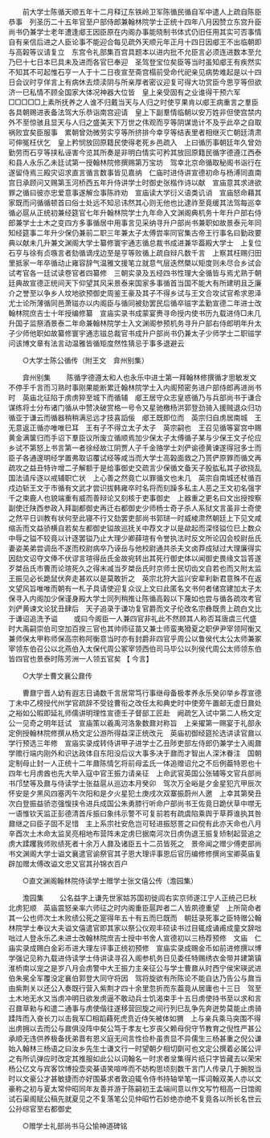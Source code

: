 <!-- { "loadSidebar": true } -->
　　前大学士陈循天顺五年十二月释辽东铁岭卫军陈循民循自军中遣人上疏自陈臣恭事　列圣历二十五年官至户部侍郎兼翰林院学士正统十四年八月因赞立东宫升臣尚书仍兼学士老年遭逢郕王因臣原在内阁办事能晓制书体式仍旧任用其实可否事情自有亲信后进之人臣论事不能迎合每见疏外天顺元年正月十四日因郕王不出临朝即与高榖等议请复立　东宫令礼部集百宫具题本以进内批不允臣言必须连进数本至允乃巳十七日本巳具未及进而各官巳奉迎　圣驾登宝位矣臣等当时虽知郕王有疾然实不知其不可起惟石亨一人于十二日夜宣至斋宫榻前受命代祀亲见病势难起是以十四日会议时亨佯言上有病休去烦渎阴与所亲厚者密议迎复可得大功赏臣今思亨等但欲济一巳私情不顾全国家大体况神器大位皆　皇上亲受固有之业谁得干预六军□□□□□上素所抚养之人谁不归戴当天与人归之时使亨果肯以郕王病重言之羣臣各具朝赐进表备法驾大乐恭诣南宫迎请　皇上下副羣情临朝以安万姓非但使宫禁内外不至惊骇且显天与人归之盛美天下万世之伟观而亨等阴谋诡计不及乎此卒之自取祸败宜矣臣服事　累朝曾効微劳实亨等所挤排今幸亨等结表里者相继灭亡朝廷清肃可伸冤枉伏乞　皇上矜悯放回原籍民使得老死乡邑疏入　上曰循历事朝廷年久曾効勤劳而石亨等挟私诬害今览其所奏是非明白情实可矜其放回原籍民循字德遵江西泰和县人永乐乙未廷试第一授翰林院修撰赐第万宝坊　驾幸北京命循取秘阁书诣行在遂留侍焉三殿灾诏求直言循言数事皆见嘉纳　仁庙时进侍讲宣德初命与杨溥同直南宫日承顾问又赐第玉河桥西五年升侍讲学士时御史张楷作诗以献　宣庙意其求进欲罪之循曰彼亦忠爱意事遂解佥事陈祚劝　宣庙读大学衍义语类讥诮　宣庙怒命藉其家既而问循循顿首曰俗士处远不知忌讳然其心则无他也比逮祚至竟缓其法驾每巡幸循必扈从正统初兼经筵官七年升翰林院学士九年命入文渊阁典机务十年升户部右侍郎兼学士土木之变四方多事循居中用事言见采纳寻升户部尚书兼职如故景泰元年同知经筵事二年升少保仍兼前二职三年兼太子太傅尝率同官集古帝王行事名曰勤政要典以献未几升兼文渊阁大学士纂修寰宇通志循总裁书成进兼华葢殿大学士　上复位石亨与徐有贞嗾言者劾循谪戌边至是亨等败循上疏自辩凡数千言　上察其枉赐归田里抵家一年卒循动止雍容辞气温雅文援笔立就意气层迭然槩以矩度则未尽合乡试会试考官各一廷试读卷官者四纂修　三朝实录及五经四书性理大全循皆与焉尤熟于朝廷典故宣德正统间天下仰望其风采景泰来国家多事循首当国不能大有所建明且乏廉介之誉至以争乡人坟地欲预御史周鉴王豪及其子不得乡试与王文合攻试官希求恩泽尤士论所薄循同邑萧镃亦以内阁臣与循同被劾罢民后循卒镃字孟勤宣德二年进士改翰林院庶吉士十年授编修纂　宣庙实录书成蒙宴赉寻命授内使书历九载进侍□未几升国子监祭酒景泰二年命兼翰林院学士入文渊阁参预机务寻升户部右侍郎明年升太子少师他职如故纂修寰宇通志镃总裁官书成升户部尚书仍兼太子少师学士二职镃学问该博文章有法言动温雅皆循矩度然性猜忌于事多退避云 

　　○大学士陈公循传（附王文　弇州别集） 

　　弇州别集 
　　陈循字德遵太和人也永乐中进士第一拜翰林修撰循才思敏发文不停手千言而习熟时事刚果能断累迁翰林院学士入内阁预密务进户部侍郎再进尚书时　英庙北征陷于虏虏猝至城下而循辅　郕王居守众志皇惑循乃与兵部尚书于谦合谋练将士分布诸门循从中赞决破赏格一号令又星驰檄杨洪郭登劲骑入援贼退众归功循亚于谦云而循器稍稍满忌远才技喜謟佞　郕王既即位而　英宗归自虏居南城　王无意返正循亦唯唯巳耳　王有子不得立太子太子　英宗嗣也　王召见循等宴宫中赐黄金满箧归而手诏下羣臣议所废立循顺焉加少保太子太傅循子某与少保王文子伦应乡试不第怒上书言第一者徐经故江阴贾人子千金赂学士刘俨谕德黄谏遂得冠多士而臣子各通邃明经学置弗取诏覆试经等咸当而大学士高榖面救之乃贳俨原罪而循文再疏攻之益丑特许增二子解额于是给事御史交疏言少保循文备天子股肱私其子欲挠乱国法请斥逐以戒辅职亡状　上心善之然竟亡以罪循文也未几　英宗自南城还杖循百戍边斩王文于市循有文武才尝识拔韩雍卒时名将而刻躁多私主人恶之王文初名强字千之束鹿人也貌端重有威而善辩论又刻核于吏事御史　上器重之更名曰文出授按察副使迁陕西参政入拜副都御史再迁右都御史少师杨士奇子杀人系狱文言虽非士奇使之然平日训教有状何至此寝不行又劾罢吏部尚书郭琎一时威棱肃然朝廷上下见文咸缩舌而文益骄横自若矣左都御史镒故巡抚关中荐文才以是歘起而深怪镒位巳上数众中辱之镒不较竟以计逐罢镒乃止大理少卿薛瑄有令誉执法时反文所论囚会校尉岳氏妻姿美弟尝调岳不遂而校尉病卒乃诬岳与他校尉通共杀夫文卤莽成狱过大理廉得实因劾文诏夺文俸不伏谬言瑄得岳氏金故宛转出其死行御史体以闻御史畏缘文旨答遂歹桀岳氏市曹而论瑄死久之得末减当歹桀岳氏时京师士民切齿文自若也而又附太监王振见必长跪鼠伏奔走甚欢以是莫敢折之　英宗北狩大监兴安辈利新君意殊不在返文望风旨唯唯而朝有一札子具请使迎复众议上文曰此匿名文书何者储宫建加太子太保寻入内阁加少保谨身殿大学士同列稍推让陈循高榖以下蔑如也尝与循各疏攻考官刘俨黄谏文论犹丑肆后　天子追录于谦功复官爵而文子伦改名宗彝既贵上疏白文比于谦诏追洗予谥 
　　或曰今阁臣一人兼四官非礼此不然顾其人称否耳唐虞三代盛时大禹嗣崇伯司空加百揆三官也其帅师征苗又兼士师蛮夷猾夏之职伊尹宰领阿衡又兼师保太甲称师保高宗称阿衡意当时亦有封爵非四官乎周公以鲁侯代太公太师兼冢宰领东伯召公以北燕伯入太保代周公冢宰领西伯司马毕公以列侯代周公太师领东伯皆四官也景泰时陈芳洲一人领五官矣 
【 今言】 

　　○大学士曹文襄公鼐传 

　　曹鼐宁晋人幼有遐志日诵数千言居常笃行事继母备极孝养永乐癸卯举乡荐宣德丁未中乙榜授代州学官疏辞不受铨曹衔之改任太和典史时中使旁午置邮无虚日鼐处之裕如公暇即延礼师儒讲明理性宣德壬子督部工匠赴　阙疏乞入试中第二人杨文定公一见奇之明年廷试　宣庙策以羲禹河洛象数鼐对称旨　上亲擢第一赐宴于礼部永定例授翰林院修撰从杨文定公游所得益深正统改元　英庙初御经筵抡选讲读官鼐以学行预选三年修　宣庙实录成转侍讲甲子进学士乙丑陟吏部左侍郎仍兼学士入阁鼐学赡行端内刚外和识达政体自东阳没后议大事多决于鼐而才智出人深沐眷注　国朝定制母止封一人正统十二年鼐陈情乞将前母孟氏一体追赠诏允之不后例葢特恩也十四年七月虏酋也先大举入寇中官王振力请亲征　上命武官英国公张辅等文官兵部尚书邝埜等及鼐与侍读学士张益扈从巡边本月癸卯　驾次万全峪是夕金星犯亢甲辰次怀安是夕黑风四塞丙午次阳和是夕火星犯土庚戌次双寨振蔚州人邀　上幸其第癸丑次白登振益骄恣强愎挟令进兵成国公朱勇膝行听命户部尚书王佐竟日跪伏草中噤无一语惟钦天监正彭德清首斥振曰象纬示警不可复前若有疏虞陷乘舆于草莽谁执其咎鼐继之曰臣子固不足惜　主上系宗社安危岂可轻进振怒詈之曰傥有此亦天命也八月辛酉次土木命太监吴亮相地布营阵未定虏巳据南河次日虏伪退王振复矫制起营追之虏大蹂躩我师败绩死者十余万人鼐及诸臣五十二员皆死之　景帝闻之赠少傅吏部尚书文渊阁大学士谥文襄遣官谕祭官其子恩大理评事恩后官历编修修撰尚宝卿英庙复辟加赠太傅改谥文忠又官其孙锦衣百户 

　　○直文渊阁翰林院侍读学士赠学士张文僖公传（澹园集） 

　　澹园集 
　　公名益字上谦先世家姑苏国初徙闾右实京师遂江宁人正统己巳秋北虏犯顺　英庙震怒亲率六师征之时内阁重臣扈跸者二人皆夙德重望　上所简命者其一公也师次土木败绩公死之寔得年五十有五而巳既而　朝廷录死事之臣特赠公翰林院学士奉议大夫谥文僖遣官即其家以祭公仪观丰硕读书过目辄成诵甫成童文辞咄咄过人登永乐乙未进士改翰林院庶吉士授中书舍人宣德初以三杨荐预修　文庙　仁庙实录成赐白金彩币进大理左评事正统初预修　宣庙实录成赐金币如前进修撰以博学强记见称九载进侍读学士侍讲读寻召入阁参机务日见委任特赐绣衣金带并建第镇淮桥南以宠之是岁八月会虏警中大王振力主亲征公与学士曹鼐从时西宁侯宋瑛武进伯朱冕全军覆没定襄伯郭登大同守将因　驾将旋欲有所陈论不能自达乃告公与鼐当由紫荆关以还公入奏既行营入紫荆才四十余里忽折而东葢竟从居庸也十三日　驾至土木地无水又当虏冲明日欲发虏逼不敢动兵士饥渴束手十五日虏使持书至以求和言召鼐草勑与和遣二通事与虏使偕往遂移营回旋之间行列巳乱争先奔迸势莫能止虏骑蹂阵而入奋长刀以击我军□相蹈藉死虎贲近侍矢被体如猬　上与亲兵乘马突围不得出虏拥以去而公与鼐俱没阵中矣公笃于孝友七岁丧父赖母倪守节教育之倪性严甚公承顺无违供养极备抚弟晋有恩义庭无间言性俭朴虽贵显不异儒生三杨甚重之倪公谦始入翰林三杨语之曰汝乡先生士谦文行一时望朝夕相切劘可也文定公撰着必属公评之有所讥弹应时改定其推服如此公以词翰名一时求者坌集得片纸只字皆藏去以荣宋杨公亿文与宾客饮博投壶奕棊语笑喧哗而不妨构思顷刻数千言门人传录几于腕脱当时以文豪公才甚敏捷而亦好围棊求者敦迫辄令侍书持轴举笔一挥词翰双美人亦以文豪称之初与夏太常仲昭同年友善并游于陈嗣初王孟端间意以作文写竹相高一日馆阁试石渠阁赋公稿先就夏见之不复落笔公见仲昭竹石妙绝亦绝不复竟各以所长名世云公孙琮官至右都御史 

　　○赠学士礼部尚书马公愉神道碑铭 

